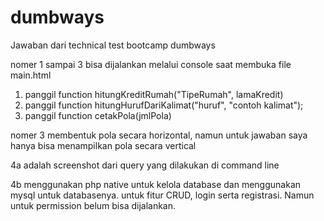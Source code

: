 # dumbways
Jawaban dari technical test bootcamp dumbways


nomer 1 sampai 3 bisa dijalankan melalui console saat membuka file main.html

1. panggil function hitungKreditRumah("TipeRumah", lamaKredit)
2. panggil function hitungHurufDariKalimat("huruf", "contoh kalimat");
3. panggil function cetakPola(jmlPola)

nomer 3 membentuk pola secara horizontal, namun untuk jawaban saya hanya bisa menampilkan pola secara vertical

4a adalah screenshot dari query yang dilakukan di command line

4b menggunakan php native untuk kelola database dan menggunakan mysql untuk databasenya. untuk fitur CRUD, login serta registrasi. Namun untuk permission belum bisa dijalankan.
